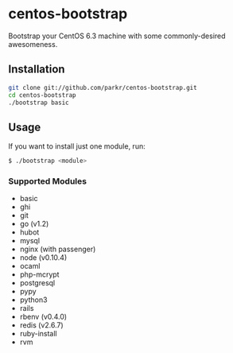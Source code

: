 # centos-bootstrap

Bootstrap your CentOS 6.3 machine with some commonly-desired awesomeness.

## Installation

```bash
git clone git://github.com/parkr/centos-bootstrap.git
cd centos-bootstrap
./bootstrap basic
```

## Usage

If you want to install just one module, run:

```bash
$ ./bootstrap <module>
```

### Supported Modules

* basic
* ghi
* git
* go (v1.2)
* hubot
* mysql
* nginx (with passenger)
* node (v0.10.4)
* ocaml
* php-mcrypt
* postgresql
* pypy
* python3
* rails
* rbenv (v0.4.0)
* redis (v2.6.7)
* ruby-install
* rvm

